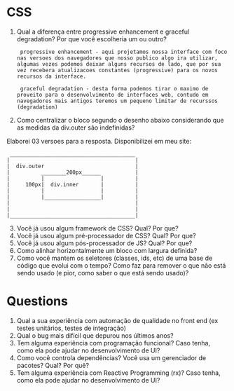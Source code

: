 
# CSS
1. Qual a diferença entre progressive enhancement e graceful degradation? Por que você escolheria um ou outro?

        progressive enhancement - aqui projetamos nossa interface com foco nas versoes dos navegadores que nosso publico algo ira utilizar, algumas vezes podemos deixar alguns recursos de lado, que por sua vez recebera atualizacoes constantes (progressive) para os novos recursos da interface.

        graceful degradation - desta forma podemos tirar o maximo de proveito para o desenvolvimento de interfaces web, contudo em navegadores mais antigos teremos um pequeno limitar de recurssos (degradation)


2. Como centralizar o bloco segundo o desenho abaixo considerando que as medidas da div.outer são indefinidas?

Elaborei 03 versoes para a resposta. Disponibilizei em meu site: 



```
 ________________________________________
|                                        |
|  div.outer                             |
|          ________200px______           |
|          |                  |          |
|     100px|  div.inner       |          |
|          |                  |          |
|          |__________________|          |
|                                        |
|                                        |
|________________________________________|
```
3. Você já usou algum framework de CSS? Qual? Por que?
4. Você já usou algum pré-processador de CSS? Qual? Por que?
5. Você já usou algum pós-processador de JS? Qual? Por que?
6. Como alinhar horizontalmente um bloco com largura definida?
7. Como você mantem os seletores (classes, ids, etc) de uma base de código que evolui com o tempo? Como faz para remover o que não está sendo usado (e pior, como saber o que está sendo usado)?

# Questions
1. Qual a sua experiência com automação de qualidade no front end (ex testes unitários, testes de integração)
1. Qual o bug mais difícil que depurou nos últimos anos?
1. Tem alguma experiência com programação funcional? Caso tenha, como ela pode ajudar no desenvolvimento de UI?
1. Como você controla dependências? Você usa um gerenciador de pacotes? Qual? Por quê?
1. Tem alguma experiência com Reactive Programming (rx)? Caso tenha, como ela pode ajudar no desenvolvimento de UI?
